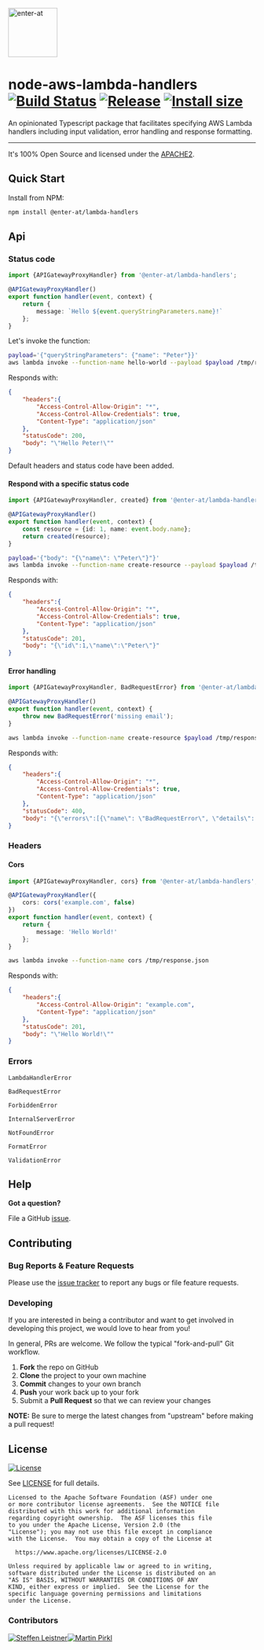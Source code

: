 <!--

  ** DO NOT EDIT THIS FILE
  **
  ** This file was automatically generated by the `build-harness`.
  ** 1) Make all changes to `README.yaml`
  ** 2) Run `make init` (you only need to do this once)
  ** 3) Run`make readme` to rebuild this file.
  **

  -->

[<img src="https://res.cloudinary.com/enter-at/image/upload/v1576145406/static/logo-svg.svg" alt="enter-at" width="100">][website]

# node-aws-lambda-handlers [![Build Status](https://github.com/enter-at/node-aws-lambda-handlers/workflows/Lint%20&%20Test/badge.svg)](https://github.com/enter-at/node-aws-lambda-handlers/actions) [![Release](https://img.shields.io/npm/v/@enter-at/node-aws-lambda-handlers.svg)](https://www.npmjs.com/package/@enter-at/node-aws-lambda-handlers) [![Install size](https://packagephobia.now.sh/badge?p=@enter-at/node-aws-lambda-handlers)](https://packagephobia.now.sh/result?p=@enter-at/node-aws-lambda-handlers)


An opinionated Typescript package that facilitates specifying AWS Lambda handlers including input validation,
error handling and response formatting.


---


It's 100% Open Source and licensed under the [APACHE2](LICENSE).






## Quick Start

Install from NPM:
```bash
npm install @enter-at/lambda-handlers
```






## Api
### Status code

```typescript
import {APIGatewayProxyHandler} from '@enter-at/lambda-handlers';

@APIGatewayProxyHandler()
export function handler(event, context) {
    return {
        message: `Hello ${event.queryStringParameters.name}!`
    };
}
```

Let's invoke the function:

```bash
payload='{"queryStringParameters": {"name": "Peter"}}'
aws lambda invoke --function-name hello-world --payload $payload /tmp/response.json
```

Responds with:

```json
{
    "headers":{
        "Access-Control-Allow-Origin": "*",
        "Access-Control-Allow-Credentials": true,
        "Content-Type": "application/json"
    },
    "statusCode": 200,
    "body": "\"Hello Peter!\""
}
```

Default headers and status code have been added.

#### Respond with a specific status code

```typescript
import {APIGatewayProxyHandler, created} from '@enter-at/lambda-handlers';

@APIGatewayProxyHandler()
export function handler(event, context) {
    const resource = {id: 1, name: event.body.name};
    return created(resource);
}
```

```bash
payload='{"body": "{\"name\": \"Peter\"}"}'
aws lambda invoke --function-name create-resource --payload $payload /tmp/response.json
```

Responds with:

```json
{
    "headers":{
        "Access-Control-Allow-Origin": "*",
        "Access-Control-Allow-Credentials": true,
        "Content-Type": "application/json"
    },
    "statusCode": 201,
    "body": "{\"id\":1,\"name\":\"Peter\"}"
}
```

#### Error handling

```typescript
import {APIGatewayProxyHandler, BadRequestError} from '@enter-at/lambda-handlers';

@APIGatewayProxyHandler()
export function handler(event, context) {
    throw new BadRequestError('missing email');
}
```

```bash
aws lambda invoke --function-name create-resource $payload /tmp/response.json
```

Responds with:

```json
{
    "headers":{
        "Access-Control-Allow-Origin": "*",
        "Access-Control-Allow-Credentials": true,
        "Content-Type": "application/json"
    },
    "statusCode": 400,
    "body": "{\"errors\":[{\"name\": \"BadRequestError\", \"details\": [\"missing email\"]}]}"
}
```
### Headers

#### Cors

```typescript
import {APIGatewayProxyHandler, cors} from '@enter-at/lambda-handlers';

@APIGatewayProxyHandler({
    cors: cors('example.com', false)
})
export function handler(event, context) {
    return {
        message: 'Hello World!'
    };
}
```

```bash
aws lambda invoke --function-name cors /tmp/response.json
```

Responds with:

```json
{
    "headers":{
        "Access-Control-Allow-Origin": "example.com",
        "Content-Type": "application/json"
    },
    "statusCode": 201,
    "body": "\"Hello World!\""
}
```
### Errors

```
LambdaHandlerError
```
```
BadRequestError
```
```
ForbiddenError
```
```
InternalServerError
```
```
NotFoundError
```
```
FormatError
```
```
ValidationError
```



## Help

**Got a question?**

File a GitHub [issue](https://github.com/enter-at/node-aws-lambda-handlers/issues).

## Contributing

### Bug Reports & Feature Requests

Please use the [issue tracker](https://github.com/enter-at/node-aws-lambda-handlers/issues) to report any bugs or file feature requests.

### Developing

If you are interested in being a contributor and want to get involved in developing this project, we would love to hear from you!

In general, PRs are welcome. We follow the typical "fork-and-pull" Git workflow.

 1. **Fork** the repo on GitHub
 2. **Clone** the project to your own machine
 3. **Commit** changes to your own branch
 4. **Push** your work back up to your fork
 5. Submit a **Pull Request** so that we can review your changes

**NOTE:** Be sure to merge the latest changes from "upstream" before making a pull request!





## License

[![License](https://img.shields.io/badge/License-Apache%202.0-blue.svg)](https://opensource.org/licenses/Apache-2.0)

See [LICENSE](LICENSE) for full details.

    Licensed to the Apache Software Foundation (ASF) under one
    or more contributor license agreements.  See the NOTICE file
    distributed with this work for additional information
    regarding copyright ownership.  The ASF licenses this file
    to you under the Apache License, Version 2.0 (the
    "License"); you may not use this file except in compliance
    with the License.  You may obtain a copy of the License at

      https://www.apache.org/licenses/LICENSE-2.0

    Unless required by applicable law or agreed to in writing,
    software distributed under the License is distributed on an
    "AS IS" BASIS, WITHOUT WARRANTIES OR CONDITIONS OF ANY
    KIND, either express or implied.  See the License for the
    specific language governing permissions and limitations
    under the License.




### Contributors

[![Steffen Leistner][sleistner_avatar]][sleistner_homepage][![Martin Pirkl][pirklmar_avatar]][pirklmar_homepage]

  [sleistner_homepage]: https://github.com/sleistner
  [sleistner_avatar]: https://avatars0.githubusercontent.com/u/12568?s=128&v=4

  [pirklmar_homepage]: https://github.com/pirklmar
  [pirklmar_avatar]: https://avatars3.githubusercontent.com/u/2109537?s=128&v=4




  [website]: https://github.com/enter-at
